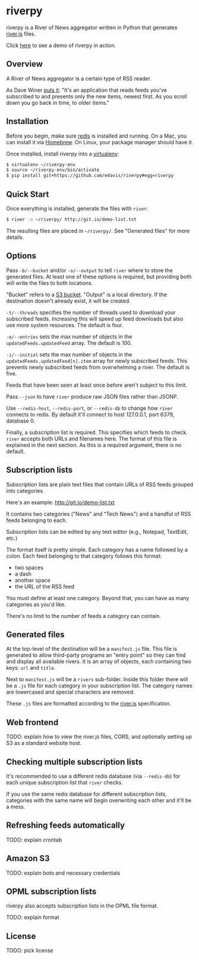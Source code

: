 # riverpy

riverpy is a River of News aggregator written in Python that generates
[river.js][] files.

Click [here][riverpy-demo] to see a demo of riverpy in action.

[river.js]: <http://riverjs.org/>

## Overview

A River of News aggregator is a certain type of RSS reader.

As Dave Winer [puts it][quote]: "It's an application that reads feeds
you've subscribed to and presents only the new items, newest first. As
you scroll down you go back in time, to older items."

[quote]: <http://river2.newsriver.org/#whatIsARiverOfNewsStyleAggregator>
[riverpy-demo]: <http://river-demo.ericdavis.org/>

## Installation

Before you begin, make sure [redis][] is installed and running. On a
Mac, you can install it via [Homebrew][]. On Linux, your package
manager should have it.

Once installed, install riverpy into a [virtualenv][]:

```bash
$ virtualenv ~/riverpy-env
$ source ~/riverpy-env/bin/activate
$ pip install git+https://github.com/edavis/riverpy#egg=riverpy
```

[redis]: <http://redis.io/>
[Homebrew]: <http://brew.sh/>
[virtualenv]: <http://www.virtualenv.org/en/latest/>

## Quick Start

Once everything is installed, generate the files with `river`:

```bash
$ river -o ~/riverpy/ http://git.io/demo-list.txt
```

The resulting files are placed in `~/riverpy/`. See "Generated files"
for more details.

## Options

Pass `-b/--bucket` and/or `-o/--output` to tell `river` where to store
the generated files. At least one of these options is required, but
providing both will write the files to both locations.

"Bucket" refers to a [S3 bucket][S3]. "Output" is a local
directory. If the destination doesn't already exist, it will be
created.

[S3]: <http://docs.aws.amazon.com/AmazonS3/latest/dev/UsingBucket.html>

`-t/--threads` specifies the number of threads used to download your
subscribed feeds. Increasing this will speed up feed downloads but
also use more system resources. The default is four.

`-e/--entries` sets the max number of objects in the
`updatedFeeds.updatedFeed` array. The default is 100.

`-i/--initial` sets the max number of objects in the
`updatedFeeds.updatedFeed[n].item` array for newly subscribed
feeds. This prevents newly subscribed feeds from overwhelming a
river. The default is five.

Feeds that have been seen at least once before aren't subject to this
limit.

Pass `--json` to have `river` produce raw JSON files rather than JSONP.

Use `--redis-host`, `--redis-port`, or `--redis-db` to change how
`river` connects to redis. By default it'll connect to host 127.0.0.1,
port 6379, database 0.

Finally, a subscription list is required. This specifies which feeds
to check. `river` accepts both URLs and filenames here. The format of
this file is explained in the next section. As this is a required
argument, there is no default.

## Subscription lists

Subscription lists are plain text files that contain URLs of RSS feeds
grouped into categories.

Here's an example: http://git.io/demo-list.txt

It contains two categories ("News" and "Tech News") and a handful of
RSS feeds belonging to each.

Subscription lists can be edited by any text editor (e.g., Notepad,
TextEdit, etc.)

The format itself is pretty simple. Each category has a name followed
by a colon. Each feed belonging to that category follows this format:

- two spaces
- a dash
- another space
- the URL of the RSS feed

You must define at least one category. Beyond that, you can have as
many categories as you'd like.

There's no limit to the number of feeds a category can contain.

## Generated files

At the top-level of the destination will be a `manifest.js` file. This
file is generated to allow third-party programs an "entry point" so
they can find and display all available rivers. It is an array of
objects, each containing two keys: `url` and `title`.

Next to `manifest.js` will be a `rivers` sub-folder. Inside this
folder there will be a `.js` file for each category in your
subscription list. The category names are lowercased and special
characters are removed.

These `.js` files are formatted according to the [river.js][]
specification.

[JSON]: <http://en.wikipedia.org/wiki/JSON>
[JSON]: <http://en.wikipedia.org/wiki/JSONP>

## Web frontend

TODO: explain how to view the river.js files, CORS, and optionally
setting up S3 as a standard website host.

## Checking multiple subscription lists

It's recommended to use a different redis database (via `--redis-db`) for
each unique subscription list that `river` checks.

If you use the same redis database for different subscription lists,
categories with the same name will begin overwriting each other and
it'll be a mess.

## Refreshing feeds automatically

TODO: explain crontab

## Amazon S3

TODO: explain boto and necessary credentials

## OPML subscription lists

riverpy also accepts subscription lists in the OPML file format.

TODO: explain format

## License

TODO: pick license
